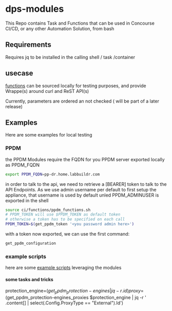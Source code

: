 # dps-modules

This Repo contains Task and Functions that can be used in Concourse CI/CD, or any other Automation Solution, from bash

## Requirements
Requires jq to be installed in the calling shell / task /container

## usecase

[functions](./ci/functions) can be sourced locally for testing purposes, and provide Wrappe(s) around curl and ReST API(s)

Currently, parameters are ordered an not checked ( will be part of a later release)

## Examples

Here are some examples for local testing

### PPDM

the PPDM Modules require the FQDN for you PPDM server exported locally as PPDM_FQDN

```bash
export PPDM_FQDN=pp-dr.home.labbuildr.com
```

in order to talk to the api, we need to retrieve a [BEARER] token to talk to the API Endpoints. As we use admin username per default to first setup the appliance, that username is used by default unled PPDM_ADMINUSER is exported in the shell
```bash
source ci/functions/ppdm_functions.sh
# PPDM_TOKEN will use $PPDM_TOKEN as default token
# otherwise a token has to be specified on each call
PPDM_TOKEN=$(get_ppdm_token '<you password admin here>')
```

with a token now exported, we can use the first command:

```bash
get_ppdm_configuration
```

### example scripts

here are some [example scripts](./ci/scripts) leveraging the modules


#### some tasks and tricks

protection_engine=$(get_ppdm_protection-engines | jq -r .id)
proxy=$(get_ppdm_protection-engines_proxies $protection_engine  | jq -r ' .content[] | select(.Config.ProxyType == "External").Id')

